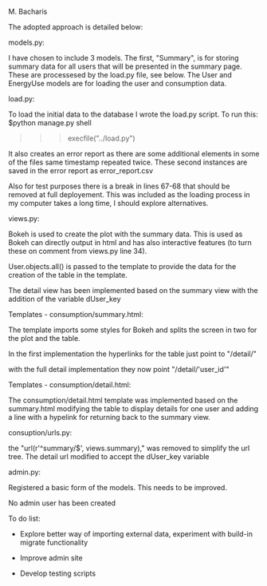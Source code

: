 M. Bacharis 

The adopted approach is detailed below:

models.py:

I have chosen to include 3 models. The first, "Summary", is for storing summary data for all users that will be presented in the summary page. These are processesed by the load.py file, see below. The User and EnergyUse models are for loading the user and consumption data.

load.py:

To load the initial data to the database I wrote the load.py script. To run this:
$python manage.py shell
>>>execfile("../load.py")

It also creates an error report as there are some additional elements in some of the files same timestamp repeated twice. These second instances are saved in the error report as error_report.csv

Also for test purposes there is a break in lines 67-68 that should be removed at full deployement. This was included as the loading process in my computer takes a long time, I should explore alternatives.

views.py: 

Bokeh is used to create the plot with the summary data. This is used as Bokeh can directly output in html and has also interactive features (to turn these on comment from views.py line 34).

User.objects.all() is passed to the template to provide the data for the creation of the table in the template.

<Update> The detail view has been implemented based on the summary view with the addition of the variable dUser_key 

Templates - consumption/summary.html:

The template imports some styles for Bokeh and splits the screen in two for the plot and the table. 

In the first implementation the hyperlinks for the table just point to "/detail/"
 
<Update> with the full detail implementation they now point "/detail/'user_id'" 

Templates - consumption/detail.html:

The consumption/detail.html template was implemented based on the summary.html modifying the table to display details for one user and adding a line with a hypelink for returning back to the summary view.

consuption/urls.py:

the "url(r'^summary/$', views.summary)," was removed to simplify the url tree. The detail url modified to accept the dUser_key variable

admin.py:

Registered a basic form of the models. This needs to be improved.

No admin user has been created

To do list:

+ Explore better way of importing external data, experiment with build-in migrate functionality

+ Improve admin site

+ Develop testing scripts
